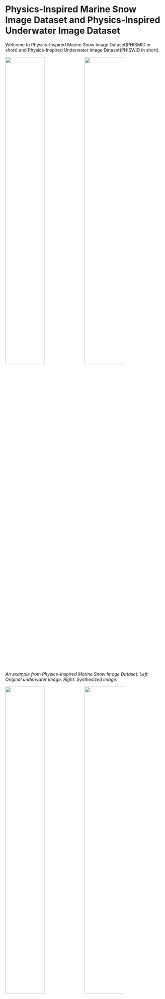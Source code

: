 # Physics-Inspired Marine Snow Image Dataset and Physics-Inspired Underwater Image Dataset
Welcome to Physics-Inspired Marine Snow Image Dataset(PHISMID in short) and Physics-Inspired Underwater Image Dataset(PHISWID in short).

<img src="img/PHISMID/1water.png" width=50%><img src="img/PHISMID/snowtest1.png" width=50%>  
*An example from Physics-Inspired Marine Snow Image Dataset. Left: Original underwater image. Right: Synthesized image.*

<img src="img/PHISWID/1room.png" width=50%><img src="img/PHISWID/1snow.png" width=50%>  
*An example from Physics-Inspired Underwater Image Dataset. Left: Original underwater image. Right: Synthesized image.*

PHISWID is tailored to enhance underwater image processing through physics-inspired image synthesis. PHISWID showcases ***color degradation*** and the often-neglected effects of ***marine snow***, a composite of organic matter and sand particles. PHISMID showcases ***marine snow***. We mathematically model the light scattering of marine snow through physics-based underwater image observation model. The modeled artifacts are synthesized with underwater images and construct large-scale pairs of ground-truth and degraded images to calculate objective qualities for marine snow removal and to train a deep neural network.

## References
If you use PHISWID in your paper, please cite the following paper. The details for synthesizing marine snow artifacts are also described.
  1. [R. Kaneko, H. Higashi, and Y. Tanaka, "Physics-Inspired Synthesized Underwater Image Dataset"](https://arxiv.org/abs/2404.03998)

## Dataset Descriptions
**PHISMID**: Designed for marine snow removal  
**PHISWID**: Designed for underwater image enhancement/restoration as well as marine snow removal

Clearly, image enhancement with PHISWID is more difficult than PHISMID, but PHISMID itself is also beneficial for the overlooked marine snow removal task.

### PHISMID Specifications
PHISMID contains 400 image pairs, all having a pixel resolution of 384 x 384. All original underwater images are collected from [flicker](https://www.flickr.com) under Creative Commons Attribution-NonCommercial-ShareAlike 2.0 Generic(CC BY-NC-SA 2.0) License and CC BY 2.0. It consists of an original underwater image and that contains synthesized marine snow artifacts.

### PHISWID Specifications
PHISWID contains 2264 image pairs, all having a pixel resolution of 384 x 384. All original atmospheric RGB-D images used for PHISWID are collected from NYD-RGB dataset and an outdoor image dataset. An image pair contains one original atmospheric image and one synthesized underwater image degraded by color shift ([ueda et al.](https://ieeexplore.ieee.org/abstract/document/8803195)) and marine snow artifacts.

## Downloading PHISMID and PHISWID
You can download PHISMID and PHISWID from [Google Drive](<https://drive.google.com/drive/folders/0ANDhHoSp5QZvUk9PVA>). The file is zipped. After unzipping, you can find *original* and *snow* directories.

The images in *original* are real underwater images without marine snow or atmospheric images, i.e., ground-truth images. Those in *snow* are degraded images with synthesized marine snow artifacts or synthesized color shift and marine snow artifacts.

## Examples from PHISMID
The images below are examples from the test data of PHISMID.
|Original underwater image| Synthesized images with Marine snow|
|---|---|
|<img src="img/PHISMID/1water.png" width=100%> | <img src="img/PHISMID/snowtest1.png" width=100%> |
|<img src="img/PHISMID/2water.png" width=100%> | <img src="img/PHISMID/snowtest2.png" width=100%> |
|<img src="img/PHISMID/7water.png" width=100%> | <img src="img/PHISMID/snowtest7.png" width=100%> |


## Examples from PHISWID
The images below are examples from the test data of PHISWID.
|Original underwater image| Synthesized images with Color shift and Marine snow|
|---|---|
|<img src="img/PHISWID/1room.png" width=100%> |  <img src="img/PHISWID/1snow.png" width=100%> |
|<img src="img/PHISWID/2room.png" width=100%> | <img src="img/PHISWID/2snow.png" width=100%> |
|<img src="img/PHISWID/3room.png" width=100%> | <img src="img/PHISWID/3snow.png" width=100%> |


## Benchmarking Results on Synthesized Images
The following tables are the current state-of-the-art results for marine snow removal. The average PSNRs/SSIMs are computed over the test datasets. If you would like to update the results, [please let us know](<mailto:r.kaneko@msp-lab.org>)!!

### PHISMID Results
|Method   | PSNR  | SSIM  |
|---|---|---|
|Median filter (kernel size 3x3)   |  30.10 | 0.9907  |
|Median filter (kernel size 5x5)   |  29.73 | 0.9886  |
|Adaptive median filter (kernel size 3x3)   | 30.40  | 0.9877  |
|Adaptive median filter (kernel size 5x5)   | 30.42  | 0.9878  |
|U-Net   | **37.25**  | **0.9930**  |
|Synthesized image   | 30.63  | 0.9873  |


### PHISWID Results
|Method   | PSNR  | SSIM  |
|---|---|---|
|Deep WaveNet(UIEB) ([Sharma et al.](https://arxiv.org/abs/2106.07910))   |17.73  | 0.076  |
|Water Net(UIEB) ([C Li et al.](https://ieeexplore.ieee.org/document/8917818))   |14.35   | 0.064  |
|U-shape(LSUI) ([L Peng et al.](https://ieeexplore.ieee.org/abstract/document/10129222))   |19.77  | 0.397  |
|U-Net   | **23.52**  | **0.692**  |
|Synthesized image   | 17.35  | -0.120  |

## Restoration Results
The images below are restoration examples for both datasets.

### PHISMID Results
|Median filter  | Adaptive median filter  | U-Net  |
|---|---|---|
|<img src="img/PHISMID_Result/MF/3mfsnowtest1.png" width=100%> |  <img src="img/PHISMID_Result/AdaptiveMF/3AdaptiveMFsnowtest1.png" width=100%> | <img src="img/PHISMID_Result/U-Net/PHISMID_test1.png" width=100%>  |
|<img src="img/PHISMID_Result/MF/3mftest7.png" width=100%> | <img src="img/PHISMID_Result/AdaptiveMF/3AdaptiveMFtest7.png" width=100%> | <img src="img/PHISMID_Result/U-Net/PHISMID_test10.png" width=100%>|
|<img src="img/PHISMID_Result/MF/3mfsnowtest10.png" width=100%> | <img src="img/PHISMID_Result/AdaptiveMF/3AdaptiveMFsnowtest10.png" width=100%> | <img src="img/PHISMID_Result/U-Net/PHISMID_test2.png" width=100%>|


### PHISWID Results
|Deep WaveNet  | Water Net  | U-shape  | U-Net  |
|---|---|---|---|
|<img src="img/PHISWID_Result/Deepwavenet/Deepwavenet_205.png" width=100%> |  <img src="img/PHISWID_Result/Waternet/waternet_205.png" width=100%> | <img src="img/PHISWID_Result/U-shape/Ushape3.png" width=100%>  |<img src="img/PHISWID_Result/U-Net/PHISWID_room1.png" width=100%>  |
|<img src="img/PHISWID_Result/Deepwavenet/Deepwavenet_206.png" width=100%> | <img src="img/PHISWID_Result/Waternet/waternet_206.png" width=100%> | <img src="img/PHISWID_Result/U-shape/Ushape4.png" width=100%>|<img src="img/PHISWID_Result/U-Net/PHISWID_room2.png" width=100%>  |
|<img src="img/PHISWID_Result/Deepwavenet/Deepwavenet_207.png" width=100%> | <img src="img/PHISWID_Result/Waternet/waternet_207.png" width=100%> | <img src="img/PHISWID_Result/U-shape/Ushape5.png" width=100%>|<img src="img/PHISWID_Result/U-Net/PHISWID_room3.png" width=100%>  |

## Copyright
Copyright (c) 2024 Reina Kaneko, Hiroshi Higashi, and Yuichi Tanaka.

We would like to thank all users on flickr who made original underwater images available under the CC BY-NC-SA 2.0 license. Credits of all the images in PHISMID and PHISWID are available in this repository through img_user_id.csv. Please let us know if you have any questions and comments on this dataset.



